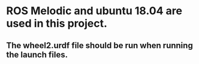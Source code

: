 # ROS Melodic and ubuntu 18.04 are used in this project.
## The wheel2.urdf file should be run when running the launch files.
